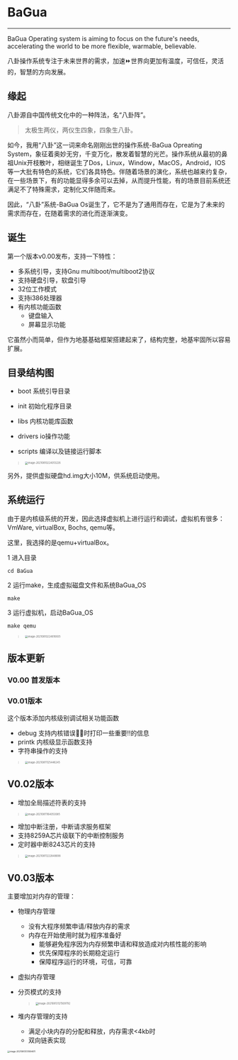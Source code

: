# BaGua

----

BaGua Operating system is aiming to focus on the future's needs, accelerating the world to be more flexible, warmable, believable.

八卦操作系统专注于未来世界的需求，加速⏩世界向更加有温度，可信任，灵活的，智慧的方向发展。



## 缘起

八卦源自中国传统文化中的一种阵法，名“八卦阵”。

> 太极生两仪，两仪生四象，四象生八卦。

如今，我用“八卦”这一词来命名刚刚出世的操作系统-BaGua Opreating System，象征着奥妙无穷，千变万化，散发着智慧的光芒。操作系统从最初的鼻祖Unix开枝散叶，相继诞生了Dos，Linux，Window，MacOS，Android，IOS等一大批有特色的系统，它们各具特色。伴随着场景的演化，系统也越来约复杂，在一些场景下，有的功能显得多余可以去掉，从而提升性能，有的场景目前系统还满足不了特殊需求，定制化又伴随而来。

因此，“八卦”系统-BaGua Os诞生了，它不是为了通用而存在，它是为了未来的需求而存在，在随着需求的进化而逐渐演变。



## 诞生

第一个版本v0.00发布，支持一下特性：

- 多系统引导，支持Gnu multiboot/multiboot2协议
-  支持硬盘引导，软盘引导
- 32位工作模式
- 支持i386处理器
- 有内核功能函数
  - 键盘输入
  - 屏幕显示功能

它虽然小而简单，但作为地基基础框架搭建起来了，结构完整，地基牢固所以容易扩展。



## 目录结构图

- boot 系统引导目录

- init 初始化程序目录
-  libs 内核功能库函数
- drivers io操作功能
- scripts 编译以及链接运行脚本

> <img src="asserts/image-20210810224013226.png" alt="image-20210810224013226" style="zoom: 40%;" />

另外，提供虚拟硬盘hd.img大小10M，供系统启动使用。



## 系统运行

由于是内核级系统的开发，因此选择虚拟机上进行运行和调试，虚拟机有很多：VmWare, virtualBox, Bochs, qemu等。

这里，我选择的是qemu+virtualBox。

1 进入目录

```shell
cd BaGua
```

2 运行make，生成虚拟磁盘文件和系统BaGua_OS

```shell
make
```

3 运行虚拟机，启动BaGua_OS

```shell
make qemu
```

> <img src="asserts/image-20210810224616935.png" alt="image-20210810224616935" style="zoom: 40%;" />

## 版本更新

### V0.00 首发版本

### V0.01版本

这个版本添加内核级别调试相关功能函数

- debug 支持内核错误🙅‍♂️时打印一些重要‼️的信息
- printk 内核级显示函数支持
- 字符串操作的支持

> <img src="asserts/image-20210811125446245.png" alt="image-20210811125446245" style="zoom: 40%;" />

## V0.02版本

- 增加全局描述符表的支持

> <img src="asserts/image-20210811164053085.png" alt="image-20210811164053085" style="zoom:40%;" />

- 增加中断注册，中断请求服务框架
- 支持8259A芯片级联下的中断控制服务
- 定时器中断8243芯片的支持

> <img src="asserts/image-20210811222848698.png" alt="image-20210811222848698" style="zoom: 40%;" />

## V0.03版本

主要增加对内存的管理：

- 物理内存管理
  - 没有大程序频繁申请/释放内存的需求
  - 内存在开始使用时就为程序准备好
    - 能够避免程序因为内存频繁申请和释放造成对内核性能的影响
    - 优先保障程序的长期稳定运行
    - 保障程序运行的环境，可信，可靠

- 虚拟内存管理

- 分页模式的支持

  >
  >
  ><img src="asserts/image-20210813121509792.png" alt="image-20210813121509792" style="zoom:40%;" />

- 堆内存管理的支持
  - 满足小块内存的分配和释放，内存需求<4kb时
  - 双向链表实现

<img src="asserts/image-20210813131954611.png" alt="image-20210813131954611" style="zoom:33%;" />
